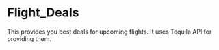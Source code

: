 # Flight_Deals
This provides you best deals for upcoming flights. It uses Tequila API for providing them.
